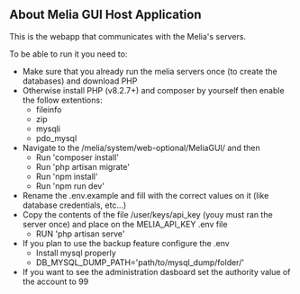 ## About Melia GUI Host Application

This is the webapp that communicates with the Melia's servers.

To be able to run it you need to:

- Make sure that you already run the melia servers once (to create the databases) and download PHP
- Otherwise install PHP (v8.2.7+) and composer by yourself then enable the follow extentions:
  - fileinfo
  - zip
  - mysqli
  - pdo_mysql
- Navigate to the /melia/system/web-optional/MeliaGUI/ and then
  - Run 'composer install'
  - Run 'php artisan migrate'
  - Run 'npm install'
  - Run 'npm run dev'
- Rename the .env.example and fill with the correct values on it (like database credentials, etc...)
- Copy the contents of the file /user/keys/api_key (youy must ran the server once) and place on the MELIA_API_KEY .env file
  - RUN 'php artisan serve'
- If you plan to use the backup feature configure the .env
  - Install mysql properly
  - DB_MYSQL_DUMP_PATH='path/to/mysql_dump/folder/'
- If you want to see the administration dasboard set the authority value of the account to 99
